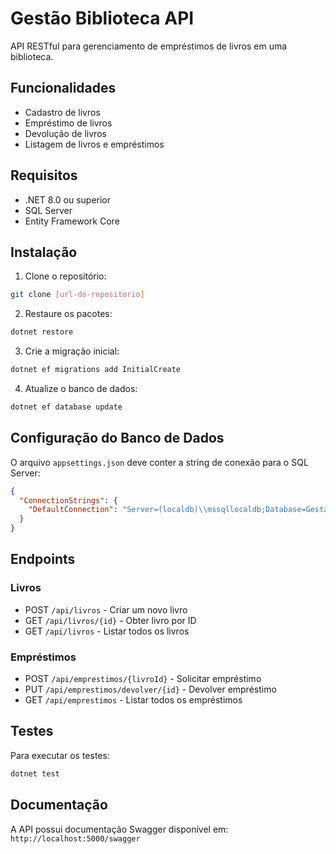 # Gestão Biblioteca API

API RESTful para gerenciamento de empréstimos de livros em uma biblioteca.

## Funcionalidades

- Cadastro de livros
- Empréstimo de livros
- Devolução de livros
- Listagem de livros e empréstimos

## Requisitos

- .NET 8.0 ou superior
- SQL Server
- Entity Framework Core

## Instalação

1. Clone o repositório:
```bash
git clone [url-do-repositorio]
```

2. Restaure os pacotes:
```bash
dotnet restore
```

3. Crie a migração inicial:
```bash
dotnet ef migrations add InitialCreate
```

4. Atualize o banco de dados:
```bash
dotnet ef database update
```

## Configuração do Banco de Dados

O arquivo `appsettings.json` deve conter a string de conexão para o SQL Server:
```json
{
  "ConnectionStrings": {
    "DefaultConnection": "Server=(localdb)\\mssqllocaldb;Database=GestaoBibliotecaDB;Trusted_Connection=True;MultipleActiveResultSets=true"
  }
}
```

## Endpoints

### Livros

- POST `/api/livros` - Criar um novo livro
- GET `/api/livros/{id}` - Obter livro por ID
- GET `/api/livros` - Listar todos os livros

### Empréstimos

- POST `/api/emprestimos/{livroId}` - Solicitar empréstimo
- PUT `/api/emprestimos/devolver/{id}` - Devolver empréstimo
- GET `/api/emprestimos` - Listar todos os empréstimos

## Testes

Para executar os testes:
```bash
dotnet test
```

## Documentação

A API possui documentação Swagger disponível em:
`http://localhost:5000/swagger`
